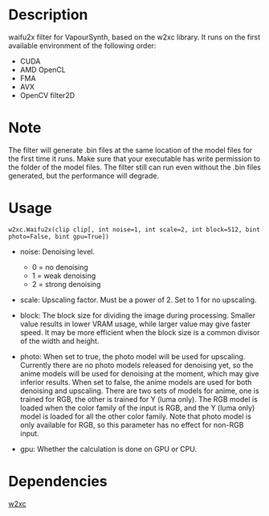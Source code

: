 Description
===========

waifu2x filter for VapourSynth, based on the w2xc library. It runs on the first available environment of the following order:
* CUDA
* AMD OpenCL
* FMA
* AVX
* OpenCV filter2D


Note
====
The filter will generate .bin files at the same location of the model files for the first time it runs. Make sure that your executable has write permission to the folder of the model files. The filter still can run even without the .bin files generated, but the performance will degrade.


Usage
=====

    w2xc.Waifu2x(clip clip[, int noise=1, int scale=2, int block=512, bint photo=False, bint gpu=True])

* noise: Denoising level.
  * 0 = no denoising
  * 1 = weak denoising
  * 2 = strong denoising

* scale: Upscaling factor. Must be a power of 2. Set to 1 for no upscaling.

* block: The block size for dividing the image during processing. Smaller value results in lower VRAM usage, while larger value may give faster speed. It may be more efficient when the block size is a common divisor of the width and height.

* photo: When set to true, the photo model will be used for upscaling. Currently there are no photo models released for denoising yet, so the anime models will be used for denoising at the moment, which may give inferior results. When set to false, the anime models are used for both denoising and upscaling. There are two sets of models for anime, one is trained for RGB, the other is trained for Y (luma only). The RGB model is loaded when the color family of the input is RGB, and the Y (luma only) model is loaded for all the other color family. Note that photo model is only available for RGB, so this parameter has no effect for non-RGB input.

* gpu: Whether the calculation is done on GPU or CPU.


Dependencies
============
[w2xc](https://github.com/tanakamura/waifu2x-converter-cpp)
